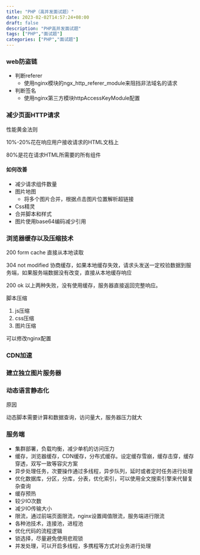 ```yaml
---
title: "PHP（高并发面试题）"
date: 2023-02-02T14:57:24+08:00
draft: false
description: "PHP高并发面试题"
tags: ["PHP","面试题"]
categories: ["PHP","面试题"]
---
```


### web防盗链

* 判断referer
  * 使用nginx模块的ngx_http_referer_module来阻挡非法域名的请求
* 判断签名
  * 使用nginx第三方模块httpAccessKeyModule配置

### 减少页面HTTP请求

性能黄金法则

10%-20%花在响应用户接收请求的HTML文档上

80%是花在请求HTML所需要的所有组件

#### 如何改善

* 减少请求组件数量
* 图片地图
  * 将多个图片合并，根据点击图片位置解析超链接
* Css精灵
* 合并脚本和样式
* 图片使用base64编码减少引用

### 浏览器缓存以及压缩技术

200 form cache 直接从本地读取

304 not modified 协商缓存，如果本地缓存失效，请求头发送一定校验数据到服务端，如果服务端数据没有改变，直接从本地缓存响应

200 ok 以上两种失败，没有使用缓存，服务器直接返回完整响应。

脚本压缩

1. js压缩
2. css压缩
3. 图片压缩

可以修改nginx配置

### CDN加速

### 建立独立图片服务器

### 动态语言静态化

原因

动态脚本需要计算和数据查询，访问量大，服务器压力就大


### 服务端

* 集群部署，负载均衡，减少单机的访问压力
* 缓存，浏览器缓存，CDN缓存，分布式缓存。设定缓存雪崩，缓存击穿，缓存穿透，双写一致等容灾方案
* 异步处理任务，次要操作通过多线程，异步队列，延时或者定时任务进行处理
* 优化数据库，分区，分库，分表，优化索引，可以使用全文搜索引擎来代替复杂查询
* 缓存预热
* 较少IO次数
* 减少IO传输大小
* 限流，通过前端页面限流，nginx设置阈值限流，服务端进行限流
* 各种池技术，连接池，进程池
* 优化代码的流程逻辑
* 锁选择，尽量避免使用悲观锁
* 并发处理，可以开启多线程，多携程等方式对业务进行处理
